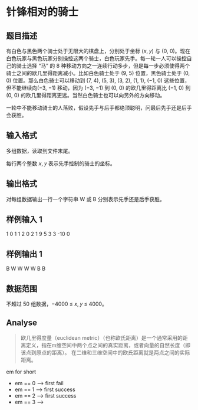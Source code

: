 # 针锋相对的骑士
## 题目描述
有白色与黑色两个骑士处于无限大的棋盘上，分别处于坐标 (𝑥, 𝑦) 与 (0, 0)。现在白色玩家与黑色玩家分别操控这两个骑士，白色玩家先手。每一轮一人可以操控自己的骑士选择 “马” 的 8 种移动方向之一连续行动多步，但是每一步必须使得两个骑士之间的欧几里得距离减小。比如白色骑士处于 (9, 5) 位置，黑色骑士处于 (0, 0) 位置。那么白色骑士可以移动到 (7, 4), (5, 3), (3, 2), (1, 1), (−1, 0) 这些位置，但不能继续向(−3, −1) 移动，因为 (−3, −1) 到 (0, 0) 的欧几里得距离比 (−1, 0) 到 (0, 0) 的欧几里得距离更远。当然白色骑士也可以向另外的方向移动。

一轮中不能移动骑士的人落败，假设先手与后手都绝顶聪明，问最后先手还是后手会获胜。

## 输入格式
多组数据，读取到文件末尾。

每行两个整数 𝑥, 𝑦 表示先手控制的骑士的坐标。

## 输出格式

对每组数据输出一行一个字符串 W 或 B 分别表示先手还是后手获胜。

## 样例输入 1
1 0
1 1
2 0
2 1
9 5
3 3
-10 0

## 样例输出 1
B
W
W
W
W
B
B

## 数据范围
不超过 50 组数据，−4000 ≤ 𝑥, 𝑦 ≤ 4000。

## Analyse

> 欧几里得度量（euclidean metric）（也称欧氏距离）是一个通常采用的距离定义，指在m维空间中两个点之间的真实距离，或者向量的自然长度（即该点到原点的距离）。 在二维和三维空间中的欧氏距离就是两点之间的实际距离。

em for short

* em == 0  --> first fail
* em == 1  --> first success
* em == 2 --> first success
* em == 3 --> 

